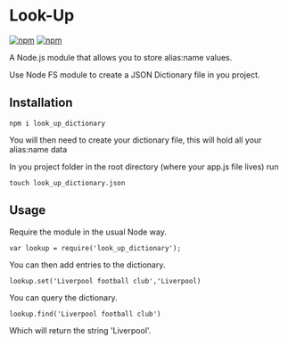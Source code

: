 # Look-Up

[![npm](https://img.shields.io/npm/v/look_up_dictionary.svg)](https://www.npmjs.com/package/look_up_dictionary)
[![npm](https://img.shields.io/apm/l/vim-mode.svg)]()

A Node.js module that allows you to store alias:name values.

Use Node FS module to create a JSON Dictionary file in you project.

## Installation  

`npm i look_up_dictionary`

You will then need to create your dictionary file, this will hold all your alias:name data

In you project folder in the root directory (where your app.js file lives) run

`touch look_up_dictionary.json`

## Usage  

Require the module in the usual Node way.

`var lookup = require('look_up_dictionary');`

You can then add entries to the dictionary.

`lookup.set('Liverpool football club','Liverpool)`

You can query the dictionary.

`lookup.find('Liverpool football club')`

Which will return the string 'Liverpool'.

